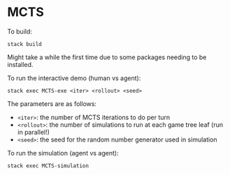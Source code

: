 # MCTS

To build:

`stack build`

Might take a while the first time due to some packages needing to be installed.

To run the interactive demo (human vs agent):

`stack exec MCTS-exe <iter> <rollout> <seed>`

The parameters are as follows:
- `<iter>`: the number of MCTS iterations to do per turn
- `<rollout>`: the number of simulations to run at each game tree leaf (run in parallel!)
- `<seed>`: the seed for the random number generator used in simulation

To run the simulation (agent vs agent):

`stack exec MCTS-simulation`
